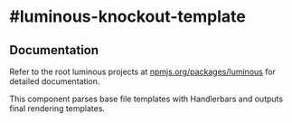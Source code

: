 #luminous-knockout-template
=======================

## Documentation

Refer to the root luminous projects at <a href="luminous">npmjs.org/packages/luminous</a> for detailed documentation.

This component parses base file templates with Handlerbars and outputs final rendering templates.

